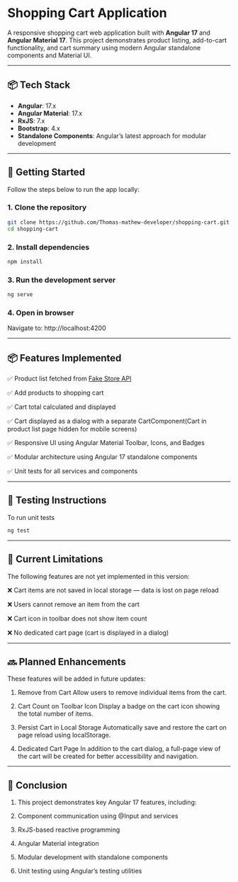 # Shopping Cart Application

A responsive shopping cart web application built with **Angular 17** and **Angular Material 17**. This project demonstrates product listing, add-to-cart functionality, and cart summary using modern Angular standalone components and Material UI.

---

## 📦 Tech Stack

- **Angular**: 17.x
- **Angular Material**: 17.x
- **RxJS**: 7.x
- **Bootstrap**: 4.x
- **Standalone Components**: Angular’s latest approach for modular development

---

## 🚀 Getting Started

Follow the steps below to run the app locally:

### 1. Clone the repository

```bash
git clone https://github.com/Thomas-mathew-developer/shopping-cart.git
cd shopping-cart
```

### 2. Install dependencies

```bash
npm install
```

### 3. Run the development server

```bash
ng serve
```

### 4. Open in browser

Navigate to: http://localhost:4200

---

## 📦 Features Implemented

✅ Product list fetched from [Fake Store API](https://fakestoreapi.com/products.)

✅ Add products to shopping cart

✅ Cart total calculated and displayed

✅ Cart displayed as a dialog with a separate CartComponent(Cart in product list page hidden for    mobile screens)

✅ Responsive UI using Angular Material Toolbar, Icons, and Badges

✅ Modular architecture using Angular 17 standalone components

✅ Unit tests for all services and components

---

## 🧪 Testing Instructions

To run unit tests

```bash
ng test
```

---

## 🚫 Current Limitations
The following features are not yet implemented in this version:

❌ Cart items are not saved in local storage — data is lost on page reload

❌ Users cannot remove an item from the cart

❌ Cart icon in toolbar does not show item count

❌ No dedicated cart page (cart is displayed in a dialog)

---

## 🔜 Planned Enhancements
These features will be added in future updates:

1. Remove from Cart
Allow users to remove individual items from the cart.

2. Cart Count on Toolbar Icon
Display a badge on the cart icon showing the total number of items.

3. Persist Cart in Local Storage
Automatically save and restore the cart on page reload using localStorage.

4. Dedicated Cart Page
In addition to the cart dialog, a full-page view of the cart will be created for better accessibility and navigation.

---

## 📜 Conclusion

1. This project demonstrates key Angular 17 features, including:

2. Component communication using @Input and services

3. RxJS-based reactive programming

4. Angular Material integration

5. Modular development with standalone components

6. Unit testing using Angular’s testing utilities
